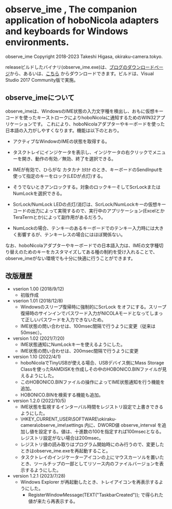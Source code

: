 # observe_ime , The companion application of hoboNicola adapters and keyboards for Windows environments.
 observe_ime Copyright 2018-2023 Takeshi Higasa, okiraku-camera.tokyo.

 releaseビルドしたバイナリ(observe_ime.exe)は、[ブログのダウンロードページ](https://okiraku-camera.tokyo/blog/?page_id=12997)から、あるいは、[こちら](https://github.com/okiraku-camera/observe_ime/releases) からダウンロードできます。ビルドは、Visual Studio 2017 Community版で実施。

## observe_imeについて
observe_imeは、WindowsのIME状態の入力文字種を検出し、おもに仮想キーコードを使ったキーストロークによりhoboNicolaに通知するためのWIN32アプリケーションです。
これにより、hoboNicolaアダプターやキーボードを使った日本語の入力がしやすくなります。機能は以下のとおり。

* アクティブなWindowのIMEの状態を取得する。
* タスクトレイにインジケータを表示し、インジケータの右クリックでメニューを開き、動作の有効／無効、終了を選択できる。
* IMEが有効で、ひらがな カタカナ ｶﾀｶﾅ のとき、キーボードのSendInputを使って指定のキーをロック(LEDが点灯)する。
* そうでないときアンロックする。対象のロックキーそしてScrLockまたはNumLockを選択できる。

* ScrLock/NumLock LEDの点灯/消灯は、ScrLock/NumLockキーの仮想キーコードの出力によって実現するので、実行中のアプリケーション(ExcelとかTeraTermとか)によって副作用があるだろう。
* NumLockの場合、テンキーのあるキーボードでのテンキー入力時には大きく影響するが、テンキーレスの場合にはほぼ関係ない。

なお、hoboNicolaアダプターやキーボードでの日本語入力は、IMEの文字種切り替えのためのキーをカスタマイズしてある種の制約を受け入れることで、observe_imeがない環境でも十分に快適に行うことができます。

## 改版履歴
* vserion 1.00 (2018/9/12)
  + 初版作成
* vserion 1.01 (2018/12/8)
  * Windowsのスリープ復帰時に強制的にScrLock をオフにする。スリープ復帰時のサインインでパスワード入力がNICOLAモードとなってしまって正しいパスワードを入力できないため。
  * IME状態の問い合わせは、100msec間隔で行うように変更（従来は50msec）。
* version 1.02 (2021/7/20)
  * IME状態通知にNumLockキーを使えるようにした。
  * IME状態の問い合わせは、200msec間隔で行うように変更
* version 1.10 (2022/4/1)
  * hoboNicolaでTinyUSBが使える場合、USBデバイス側にMass Storage Classを使ったRAMDISKを作成しその中のHOBONICO.BINファイルが見えるようにした。
  * このHOBONICO.BINファイルの操作によってIME状態通知を行う機能を追加。
  * HOBONICO.BINを検索する機能も追加。
* version 1.2.0 (2022/10/5)
  * IME状態を監視するインターバル時間をレジストリ設定で上書きできるようにした。
  * \HKEY_CURRENT_USER\SOFTWARE\okiraku-camera\observe_ime\settings 内に、DWORD値 observe_interval を追加し値を設定する。値は、十進数の100を指定すれば100msecとなる。レジストリ設定がない場合は200msec。
  * レジストリ値の読み取りはプログラム開始時にのみ行うので、変更したときはobserve_ime.exeを再起動すること。
  * タスクトレイのインジケーターアイコンの上にマウスカーソルを置いたとき、ツールチップの一部としてリソース内のファイルバージョンを表示するようにした。
* version 1.2.1 (2023/7/28)
  * Windows Explorer が再起動したとき、トレイアイコンを再表示するようにした。
	* RegisterWindowMessage(TEXT("TaskbarCreated")); で得られた値が来たら再表示する。